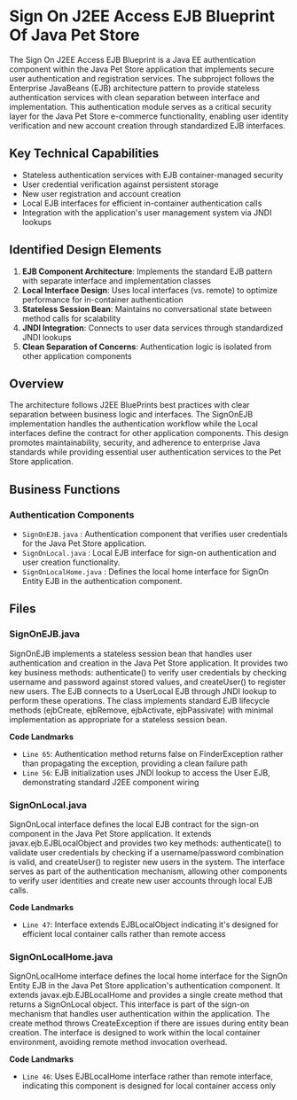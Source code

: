 # Sign On J2EE Access EJB Blueprint Of Java Pet Store

The Sign On J2EE Access EJB Blueprint is a Java EE authentication component within the Java Pet Store application that implements secure user authentication and registration services. The subproject follows the Enterprise JavaBeans (EJB) architecture pattern to provide stateless authentication services with clean separation between interface and implementation. This authentication module serves as a critical security layer for the Java Pet Store e-commerce functionality, enabling user identity verification and new account creation through standardized EJB interfaces.

## Key Technical Capabilities

- Stateless authentication services with EJB container-managed security
- User credential verification against persistent storage
- New user registration and account creation
- Local EJB interfaces for efficient in-container authentication calls
- Integration with the application's user management system via JNDI lookups

## Identified Design Elements

1. **EJB Component Architecture**: Implements the standard EJB pattern with separate interface and implementation classes
2. **Local Interface Design**: Uses local interfaces (vs. remote) to optimize performance for in-container authentication
3. **Stateless Session Bean**: Maintains no conversational state between method calls for scalability
4. **JNDI Integration**: Connects to user data services through standardized JNDI lookups
5. **Clean Separation of Concerns**: Authentication logic is isolated from other application components

## Overview
The architecture follows J2EE BluePrints best practices with clear separation between business logic and interfaces. The SignOnEJB implementation handles the authentication workflow while the Local interfaces define the contract for other application components. This design promotes maintainability, security, and adherence to enterprise Java standards while providing essential user authentication services to the Pet Store application.

## Business Functions

### Authentication Components
- `SignOnEJB.java` : Authentication component that verifies user credentials for the Java Pet Store application.
- `SignOnLocal.java` : Local EJB interface for sign-on authentication and user creation functionality.
- `SignOnLocalHome.java` : Defines the local home interface for SignOn Entity EJB in the authentication component.

## Files
### SignOnEJB.java

SignOnEJB implements a stateless session bean that handles user authentication and creation in the Java Pet Store application. It provides two key business methods: authenticate() to verify user credentials by checking username and password against stored values, and createUser() to register new users. The EJB connects to a UserLocal EJB through JNDI lookup to perform these operations. The class implements standard EJB lifecycle methods (ejbCreate, ejbRemove, ejbActivate, ejbPassivate) with minimal implementation as appropriate for a stateless session bean.

 **Code Landmarks**
- `Line 65`: Authentication method returns false on FinderException rather than propagating the exception, providing a clean failure path
- `Line 56`: EJB initialization uses JNDI lookup to access the User EJB, demonstrating standard J2EE component wiring
### SignOnLocal.java

SignOnLocal interface defines the local EJB contract for the sign-on component in the Java Pet Store application. It extends javax.ejb.EJBLocalObject and provides two key methods: authenticate() to validate user credentials by checking if a username/password combination is valid, and createUser() to register new users in the system. The interface serves as part of the authentication mechanism, allowing other components to verify user identities and create new user accounts through local EJB calls.

 **Code Landmarks**
- `Line 47`: Interface extends EJBLocalObject indicating it's designed for efficient local container calls rather than remote access
### SignOnLocalHome.java

SignOnLocalHome interface defines the local home interface for the SignOn Entity EJB in the Java Pet Store application's authentication component. It extends javax.ejb.EJBLocalHome and provides a single create method that returns a SignOnLocal object. This interface is part of the sign-on mechanism that handles user authentication within the application. The create method throws CreateException if there are issues during entity bean creation. The interface is designed to work within the local container environment, avoiding remote method invocation overhead.

 **Code Landmarks**
- `Line 46`: Uses EJBLocalHome interface rather than remote interface, indicating this component is designed for local container access only

[Generated by the Sage AI expert workbench: 2025-03-29 21:37:00  https://sage-tech.ai/workbench]: #
